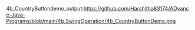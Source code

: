 4b_CountryButtondemo_output:https://github.com/Harshitha83174/ADvance-Java-Programs/blob/main/4b.SwingOperation/4b_CountryButtonDemo.png
